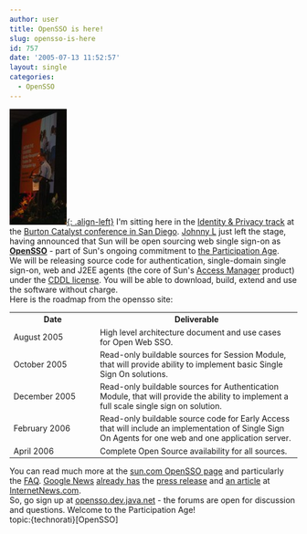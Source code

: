 ```yaml
---
author: user
title: OpenSSO is here!
slug: opensso-is-here
id: 757
date: '2005-07-13 11:52:57'
layout: single
categories:
  - OpenSSO
---
```


[![](images/JohnnyLAtCatalystTN.jpg){: .align-left}](images/JohnnyLAtCatalyst.jpg) I'm sitting here in the [Identity & Privacy track](http://www.burtongroup.com/catalyst/catna05/idpstrack.asp) at the [Burton Catalyst conference in San Diego](http://www.burtongroup.com/catalyst/catna05/index.asp). [Johnny L](http://blogs.sun.com/johnnyl) just left the stage, having announced that Sun will be open sourcing web single sign-on as [**OpenSSO**](http://opensso.dev.java.net/) - part of Sun's ongoing commitment to [the Participation Age](http://blogs.sun.com/roller/page/jonathan?entry=inevitability).  
We will be releasing source code for authentication, single-domain single sign-on, web and J2EE agents (the core of Sun's [Access Manager](http://www.sun.com/software/products/access_mgr/index.xml) product) under the [CDDL license](http://www.opensource.org/licenses/cddl1.php). You will be able to download, build, extend and use the software without charge.  
Here is the roadmap from the opensso site:

<table cellpadding="2" cellspacing="2">

<tbody>

<tr>

<th width="30%">Date</th>

<th width="70%">Deliverable</th>

</tr>

<tr>

<td width="30%">August 2005</td>

<td width="70%">High level architecture document and use cases for Open Web SSO.</td>

</tr>

<tr>

<td width="30%">October 2005</td>

<td width="70%">Read-only buildable sources for Session Module, that will provide ability to implement basic Single Sign On solutions.</td>

</tr>

<tr>

<td width="30%">December 2005</td>

<td width="70%">Read-only buildable sources for Authentication Module, that will provide the ability to implement a full scale single sign on solution.</td>

</tr>

<tr>

<td width="30%">February 2006</td>

<td width="70%">Read-only buildable source code for Early Access that will include an implementation of Single Sign On Agents for one web and one application server.</td>

</tr>

<tr>

<td width="30%">April 2006</td>

<td width="70%">Complete Open Source availability for all sources.</td>

</tr>

</tbody>

</table>

You can read much more at the [sun.com OpenSSO page](http://www.sun.com/software/products/identity/opensso/index.xml) and particularly the [FAQ](http://www.sun.com/software/products/identity/opensso/faq.xml). [Google News](http://news.google.com) [already has](http://news.google.com/news?hl=en&ned=us&q=opensso&btnG=Search+News) the [press release](http://biz.yahoo.com/prnews/050713/sfw076.html?.v=20) and [an article](http://www.internetnews.com/ent-news/article.php/3519651) at [InternetNews.com](http://www.internetnews.com/).  
So, go sign up at [opensso.dev.java.net](http://opensso.dev.java.net/) - the forums are open for discussion and questions. Welcome to the Participation Age!  
topic:{technorati}[OpenSSO]